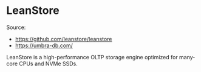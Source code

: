 # LeanStore

Source:

- <https://github.com/leanstore/leanstore>
- <https://umbra-db.com/>

LeanStore is a high-performance OLTP storage engine optimized for many-core CPUs and NVMe SSDs.
